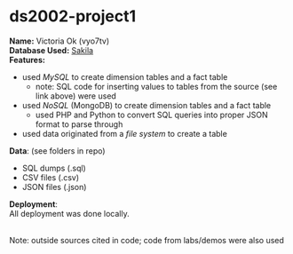 # ds2002-project1
**Name:** Victoria Ok (vyo7tv) <br>
**Database Used:** [Sakila](https://dev.mysql.com/doc/sakila/en/) <br>
**Features:** <br>
- used *MySQL* to create dimension tables and a fact table
    - note: SQL code for inserting values to tables from the source (see link above) were used
- used *NoSQL* (MongoDB) to create dimension tables and a fact table
    - used PHP and Python to convert SQL queries into proper JSON format to parse through
- used data originated from a *file system* to create a table <br>

**Data**: (see folders in repo) <br>
- SQL dumps (.sql)
- CSV files (.csv)
- JSON files (.json)

**Deployment**: <br>
All deployment was done locally.

<br>
Note: outside sources cited in code; code from labs/demos were also used
